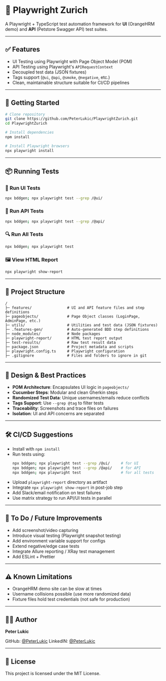 # 🧪 Playwright Zurich

A Playwright + TypeScript test automation framework for **UI** (OrangeHRM demo) and **API** (Petstore Swagger API) test suites.

---

## ✅ Features

- UI Testing using Playwright with Page Object Model (POM)
- API Testing using Playwright's `APIRequestContext`
- Decoupled test data (JSON fixtures)
- Tags support (`@ui`, `@api`, `@smoke`, `@negative`, etc.)
- Clean, maintainable structure suitable for CI/CD pipelines

---

## 🚀 Getting Started

```bash
# Clone repository
git clone https://github.com/PeterLukic/PlaywrightZurich.git
cd PlaywrightZurich

# Install dependencies
npm install

# Install Playwright browsers
npx playwright install
```

---

## 📦 Running Tests

### 🧭 Run UI Tests

```bash
npx bddgen; npx playwright test --grep /@ui/
```

### 🔁 Run API Tests

```bash
npx bddgen; npx playwright test --grep /@api/
```

### 🔍 Run All Tests

```bash
npx bddgen; npx playwright test
```

### 🖼️ View HTML Report

```bash
npx playwright show-report
```

---

## 📂 Project Structure

```
/
├─ features/                # UI and API feature files and step definitions
├─ pageobjects/             # Page Object classes (LoginPage, AdminPage, etc.)
├─ utils/                   # Utilities and test data (JSON fixtures)
├─ .features-gen/           # Auto-generated BDD step definitions
├─ node_modules/            # Node packages
├─ playwright-report/       # HTML test report output
├─ test-results/            # Raw test result data
├─ package.json             # Project metadata and scripts
├─ playwright.config.ts     # Playwright configuration
├─ .gitignore               # Files and folders to ignore in git
```

---

## 🧠 Design & Best Practices

- **POM Architecture**: Encapsulates UI logic in `pageobjects/`
- **Cucumber Steps**: Modular and clean Gherkin steps
- **Randomized Test Data**: Unique usernames/emails reduce conflicts
- **Tags Support**: Use `--grep @tag` to filter tests
- **Traceability**: Screenshots and trace files on failures
- **Isolation**: UI and API concerns are separated

---

## 🛠️ CI/CD Suggestions

- Install with `npm install`
- Run tests using:
  ```bash
  npx bddgen; npx playwright test --grep /@ui/     # for UI
  npx bddgen; npx playwright test --grep /@api/    # for API
  npx bddgen; npx playwright test                  # for all tests
  ```
- Upload `playwright-report` directory as artifact
- Integrate `npx playwright show-report` in post-job step
- Add Slack/email notification on test failures
- Use matrix strategy to run API/UI tests in parallel

---

## 📌 To Do / Future Improvements

- Add screenshot/video capturing
- Introduce visual testing (Playwright snapshot testing)
- Add environment variable support for configs
- Extend negative/edge case tests
- Integrate Allure reporting / XRay test management
- Add ESLint + Prettier

---

## ⚠️ Known Limitations

- OrangeHRM demo site can be slow at times
- Username collisions possible (use more randomized data)
- Fixture files hold test credentials (not safe for production)

---

## 👨‍💻 Author

**Peter Lukic**

GitHub: [@PeterLukic](https://github.com/PeterLukic)
LinkedIN: [@PeterLukic](https://www.linkedin.com/in/peter-luki%C4%87-6bb79382/)

---

## 📃 License

This project is licensed under the MIT License.


